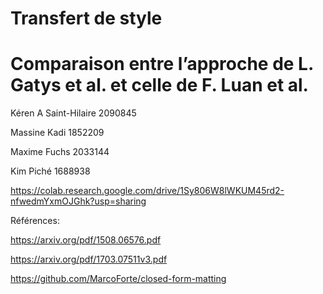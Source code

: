 # Transfert de style 
# Comparaison entre l’approche de L. Gatys et al. et celle de F. Luan et al.

Kéren A Saint-Hilaire 2090845

Massine Kadi 1852209

Maxime Fuchs 2033144

Kim Piché 1688938

https://colab.research.google.com/drive/1Sy806W8lWKUM45rd2-nfwedmYxmOJGhk?usp=sharing

Références:

https://arxiv.org/pdf/1508.06576.pdf

https://arxiv.org/pdf/1703.07511v3.pdf

https://github.com/MarcoForte/closed-form-matting
